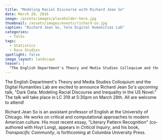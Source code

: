 ```yaml
---
title: "Modeling Racial Discourse with Richard Jean So"
date: March 28, 2016
image: /assets/images/placeholder-hero.jpg
thumbnail: /assets/images/events/richard-so.jpg
caption: "Richard Jean So, Yale Digital Humanities Lab"
categories: 
  - Talks
tags:
  - Statistics
  - Race Studies
spotlight: false 
image_layout: landscape
teaser: |
  "The English Department's Theory and Media Studies Colloquium and the Digital Humanities Lab are excited to announce Richard Jean So's upcoming talk, Dark Data: Modeling Racial Discourse and..."
---
```


The English Department's Theory and Media Studies Colloquium and the Digital Humanities Lab are excited to announce Richard Jean So's upcoming talk, "Dark Data: Modeling Racial Discourse and Inequality in the US Novel." The talk will take place in LC 319 at 5:30pm on March 28th. All are welcome to attend!

Richard Jean So is an assistant professor of English at the University of Chicago. He works on critical and computational approaches to modern American culture. His most recent essay, "Literary Pattern Recognition" (co-authored with Hoyt Long), appears in *Critical Inquiry*, and his book, *Transpacific Community*, is forthcoming at Columbia University Press.